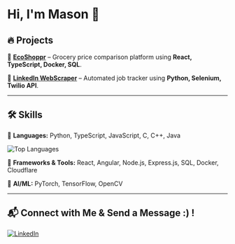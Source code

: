 # Hi, I'm Mason 👋

## 🔥 Projects
🔹 [**EcoShoppr**](https://github.com/EcoShoppr/EcoShoppr) – Grocery price comparison platform using **React, TypeScript, Docker, SQL**.

🔹 [**LinkedIn WebScraper**](https://github.com/MasonSBrown/LinkedIn-Webscraper) – Automated job tracker using **Python, Selenium, Twilio API**.

---

## 🛠 Skills
🔹 **Languages:** Python, TypeScript, JavaScript, C, C++, Java

![Top Languages](https://github-readme-stats.vercel.app/api/top-langs/?username=MasonSBrown&layout=compact&theme=light)

🔹 **Frameworks & Tools:** React, Angular, Node.js, Express.js, SQL, Docker, Cloudflare

🔹 **AI/ML:** PyTorch, TensorFlow, OpenCV

---

## 📬 Connect with Me & Send a Message :) !
[![LinkedIn](https://img.shields.io/badge/LinkedIn-Profile-blue?logo=linkedin)](https://linkedin.com/in/mason-s-brown)

